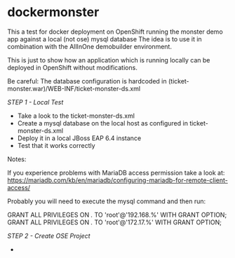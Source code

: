 # dockermonster
This a test for docker deployment on OpenShift running the monster demo app against a local (not ose) mysql database
The idea is to use it in combination with the AllInOne demobuilder environment.

This is just to show how an application which is running locally can be deployed in OpenShift without modifications.

Be careful: The database configuration is hardcoded in (ticket-monster.war)/WEB-INF/ticket-monster-ds.xml

*STEP 1 - Local Test*

- Take a look to the ticket-monster-ds.xml
- Create a mysql database on the local host as configured in ticket-monster-ds.xml
- Deploy it in a local JBoss EAP 6.4 instance
- Test that it works correctly

Notes:

If you experience problems with MariaDB access permission take a look at:
  https://mariadb.com/kb/en/mariadb/configuring-mariadb-for-remote-client-access/
  
Probably you will need to execute the mysql command and then run:

  GRANT ALL PRIVILEGES ON *.* TO 'root'@'192.168.%' WITH GRANT OPTION;
  GRANT ALL PRIVILEGES ON *.* TO 'root'@'172.17.%' WITH GRANT OPTION;


*STEP 2 - Create OSE Project*

- 
